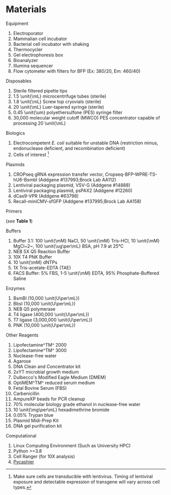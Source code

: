 # Materials

Equipment

1. Electroporator
1. Mammalian cell incubator
1. Bacterial cell incubator with shaking
1. Thermocycler
1. Gel electrophoresis box
1. Bioanalyzer
1. Illumina sequencer
1. Flow cytometer with filters for BFP (Ex: 380/20, Em: 460/40)

Disposables

1. Sterile filtered pipette tips
1. 1.5 \unit{\mL} microcentrifuge tubes (sterile)
1. 1.8 \unit{\mL} Screw top cryovials (sterile)
1. 20 \unit{\mL} Luer-tapered syringe (sterile)
1. 0.45 \unit{\um} polyethersulfone (PES) syringe filter
1. 30,000 molecular weight cutoff (MWCO) PES concentrator capable of processing 20 \unit{\mL}

Biologics

1. Electrocompetent *E. coli* suitable for unstable DNA (restriction minus,
   endonuclease deficient, and recombination deficient)
1. Cells of interest [^1]

[^1]:  Make sure cells are transducible with lentivirus. Timing of lentiviral exposure and detectable expression of transgene will vary across cell types.

Plasmids

1. CROPseq gRNA expression transfer vector,
   Cropseq-BFP-WPRE-TS-hU6-BsmbI (Addgene \#137993;Brock Lab AA112)
1. Lentiviral packaging plasmid, VSV-G (Addgene #14888)
1. Lentiviral packaging plasmid, psPAX2 (Addgene #12260)
1. dCas9-VPR (Addgene #63798)
1. Recall-miniCMV-sfGFP (Addgene \#137995;Brock Lab AA158)

Primers

(*see* **Table 1**)

Buffers

1. Buffer 3.1: 100 \unit{\mM} NaCl, 50 \unit{\mM} Tris-HCl,
   10 \unit{\mM} MgCl~2~, 100 \unit{\ug\per\mL} BSA, pH 7.9 at 25°C
2. NEB 5X Q5 Reaction Buffer
3. 10X T4 PNK Buffer
4. 10 \unit{\mM} dNTPs
5. 1X Tris-acetate-EDTA (TAE)
6. FACS Buffer: 5% FBS, 1-5 \unit{\mM} EDTA, 95% Phosphate-Buffered Saline

Enzymes

1. BsmBI (10,000 \unit{U\per\mL})
1. BbsI (10,000 \unit{U\per\mL})
1. NEB Q5 polymerase
1. T4 ligase (400,000 \unit{U\per\mL})
1. T7 ligase (3,000,000 \unit{U\per\mL})
1. PNK (10,000 \unit{U\per\mL})

Other Reagents

1. Lipofectamine^TM^ 2000
1. Lipofectamine^TM^ 3000
1. Nuclease-free water
1. Agarose
1. DNA Clean and Concentrator kit
1. 2xYT microbial growth medium
1. Dulbecco's Modified Eagle Medium (DMEM)
1. OptiMEM^TM^ reduced serum medium
1. Fetal Bovine Serum (FBS)
1. Carbenicillin
1. AmpureXP beads for PCR cleanup
1. 70% molecular biology grade ethanol in nuclease-free water
1. 10 \unit{\mg\per\mL} hexadimethrine bromide
1. 0.05% Trypan blue
1. Plasmid Midi-Prep Kit
1. DNA gel purification kit

Computational

1. Linux Computing Environment (Such as University HPC)
1. Python >=3.8
1. Cell Ranger (for 10X analysis)
1. [Pycashier](https://github.com/brocklab/pycashier)
